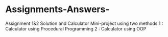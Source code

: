 # Assignments-Answers-
Assignment 1&amp;2 Solution 
and Calculator Mini-project
using two methods 
1 : Calculator using Procedural Programming
2 : Calculator using OOP

